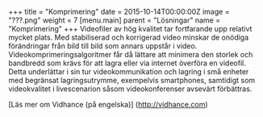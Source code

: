 +++
title = "Komprimering"
date = 2015-10-14T00:00:00Z
image = "???.png"
weight = 7
[menu.main]
parent = "Lösningar"
name = "Komprimering"
+++
Videofiler av hög kvalitet tar fortfarande upp relativt mycket plats. Med stabiliserad och korrigerad video minskar de onödiga förändringar från bild till bild som annars uppstår i video. Videokomprimeringsalgoritmer får då lättare att minimera den storlek och bandbredd som krävs för att lagra eller via internet överföra en videofil. Detta underlättar i sin tur videokommunikation och lagring i små enheter med begränsat lagringsutrymme, exempelvis smartphones, samtidigt som videokvalitet i livescenarion såsom videokonferenser avsevärt förbättras.

[Läs mer om Vidhance (på engelska)] (http://vidhance.com)

<!--Using Vidhance video stabilization ahead of encoding dramatically improve compression efficiency,-->
